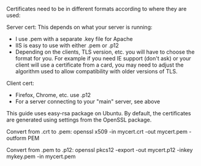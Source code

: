 Certificates need to be in different formats according to where they are used:

Server cert:
This depends on what your server is running:
- I use .pem with a separate .key file for Apache
- IIS is easy to use with either .pem or .p12
- Depending on the clients, TLS version, etc. you will have to choose the format for you. For example if you need IE support (don't ask) or your client will use a certificate from a card, you may need to adjust the algorithm used to allow compatibility with older versions of TLS.

Client cert:
- Firefox, Chrome, etc. use .p12
- For a server connecting to your "main" server, see above

This guide uses easy-rsa package on Ubuntu. By default, the certificates are generated using settings from the OpenSSL package.

Convert from .crt to .pem:
openssl x509 -in mycert.crt -out mycert.pem -outform PEM

Convert from .pem to .p12:
openssl pkcs12 -export -out mycert.p12 -inkey mykey.pem -in mycert.pem
